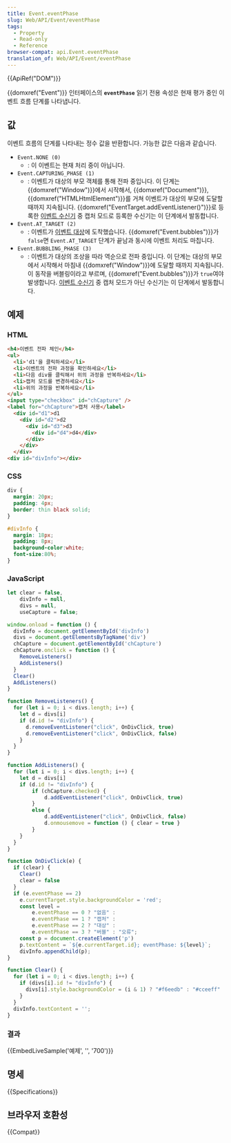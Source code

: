 ```yaml
---
title: Event.eventPhase
slug: Web/API/Event/eventPhase
tags:
  - Property
  - Read-only
  - Reference
browser-compat: api.Event.eventPhase
translation_of: Web/API/Event/eventPhase
---
```

{{ApiRef("DOM")}}

{{domxref("Event")}} 인터페이스의 **`eventPhase`** 읽기 전용 속성은 현재 평가 중인 이벤트 흐름 단계를 나타냅니다.

## 값

이벤트 흐름의 단계를 나타내는 정수 값을 반환합니다. 가능한 값은 다음과 같습니다.

- `Event.NONE (0)`
  - : 이 이벤트는 현재 처리 중이 아닙니다.
- `Event.CAPTURING_PHASE (1)`
  - : 이벤트가 대상의 부모 객체를 통해 전파 중입니다. 이 단계는 {{domxref("Window")}}에서 시작해서, {{domxref("Document")}}, {{domxref("HTMLHtmlElement")}}를 거쳐 이벤트가 대상의 부모에 도달할 때까지 지속됩니다. {{domxref("EventTarget.addEventListener()")}}로 등록한 [이벤트 수신기](/ko/docs/Web/API/EventListener) 중 캡처 모드로 등록한 수신기는 이 단계에서 발동합니다.
- `Event.AT_TARGET (2)`
  - : 이벤트가 [이벤트 대상](/ko/docs/Web/API/EventTarget)에 도착했습니다. {{domxref("Event.bubbles")}}가 `false`면 `Event.AT_TARGET` 단계가 끝남과 동시에 이벤트 처리도 마칩니다.
- `Event.BUBBLING_PHASE (3)`
  - : 이벤트가 대상의 조상을 따라 역순으로 전파 중입니다. 이 단계는 대상의 부모에서 시작해서 마침내 {{domxref("Window")}}에 도달할 때까지 지속됩니다. 이 동작을 버블링이라고 부르며, {{domxref("Event.bubbles")}}가 `true`여야 발생합니다. [이벤트 수신기](/ko/docs/Web/API/EventListener) 중 캡처 모드가 아닌 수신기는 이 단계에서 발동합니다.


## 예제

### HTML

```html
<h4>이벤트 전파 체인</h4>
<ul>
  <li>'d1'을 클릭하세요</li>
  <li>이벤트의 전파 과정을 확인하세요</li>
  <li>다음 div를 클릭해서 위의 과정을 반복하세요</li>
  <li>캡처 모드를 변경하세요</li>
  <li>위의 과정을 반복하세요</li>
</ul>
<input type="checkbox" id="chCapture" />
<label for="chCapture">캡처 사용</label>
  <div id="d1">d1
    <div id="d2">d2
      <div id="d3">d3
        <div id="d4">d4</div>
      </div>
    </div>
  </div>
<div id="divInfo"></div>
```

### CSS

```css
div {
  margin: 20px;
  padding: 4px;
  border: thin black solid;
}

#divInfo {
  margin: 18px;
  padding: 8px;
  background-color:white;
  font-size:80%;
}
```

### JavaScript

```js
let clear = false,
    divInfo = null,
    divs = null,
    useCapture = false;

window.onload = function () {
  divInfo = document.getElementById('divInfo')
  divs = document.getElementsByTagName('div')
  chCapture = document.getElementById('chCapture')
  chCapture.onclick = function () {
    RemoveListeners()
    AddListeners()
  }
  Clear()
  AddListeners()
}

function RemoveListeners() {
  for (let i = 0; i < divs.length; i++) {
    let d = divs[i]
    if (d.id != "divInfo") {
      d.removeEventListener("click", OnDivClick, true)
      d.removeEventListener("click", OnDivClick, false)
    }
  }
}

function AddListeners() {
  for (let i = 0; i < divs.length; i++) {
    let d = divs[i]
    if (d.id != "divInfo") {
        if (chCapture.checked) {
            d.addEventListener("click", OnDivClick, true)
        }
        else {
            d.addEventListener("click", OnDivClick, false)
            d.onmousemove = function () { clear = true }
        }
    }
  }
}

function OnDivClick(e) {
  if (clear) {
    Clear()
    clear = false
  }
  if (e.eventPhase == 2)
    e.currentTarget.style.backgroundColor = 'red';
    const level =
        e.eventPhase == 0 ? "없음" :
        e.eventPhase == 1 ? "캡처" :
        e.eventPhase == 2 ? "대상" :
        e.eventPhase == 3 ? "버블" : "오류";
    const p = document.createElement('p')
    p.textContent = `${e.currentTarget.id}; eventPhase: ${level}`;
    divInfo.appendChild(p);
}

function Clear() {
  for (let i = 0; i < divs.length; i++) {
    if (divs[i].id != "divInfo") {
      divs[i].style.backgroundColor = (i & 1) ? "#f6eedb" : "#cceeff"
    }
  }
  divInfo.textContent = '';
}
```

### 결과

{{EmbedLiveSample('예제', '', '700')}}

## 명세

{{Specifications}}

## 브라우저 호환성

{{Compat}}

